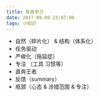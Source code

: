 ```yaml
---
title: 有效学习
date: 2017-09-09 23:07:08
tags: 小知识
---
```




- 自然（碎片化） & 结构（体系化）
- 任务驱动
- 严峻化（拖延症）
- 专注 （工具 习惯等）
- 直奔王者
- 反馈（summary）
- 瓶颈（心态 & 涉猎范围 & 专注）